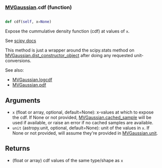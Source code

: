 ### [MVGaussian](MVGaussian.md).cdf (function)


```py

def cdf(self, x=None)

```



Expose the cummulative density function (cdf) at values of `x`.

See [scipy docs](https://docs.scipy.org/doc/scipy/reference/generated/scipy.stats.rv_continuous.cdf.html)

This method is just a wrapper around the scipy.stats method on
[MVGaussian.dist_constructor_object](MVGaussian.dist_constructor_object.md) after doing any requested unit-conversions.

See also:
* [MVGaussian.logcdf](MVGaussian.logcdf.md)
* [MVGaussian.pdf](MVGaussian.pdf.md)

Arguments
----------
* `x` (float or array, optional, default=None): x-values at which to
    expose the cdf.  If None or not provided, [MVGaussian.cached_sample](MVGaussian.cached_sample.md)
    will be used if available, or raise an error if no cached samples
    are available.
* `unit` (astropy.unit, optional, default=None): unit of the values
    in `x`.  If None or not provided, will assume they're provided in
    [MVGaussian.unit](MVGaussian.unit.md).

Returns
---------
* (float or array) cdf values of the same type/shape as `x`

